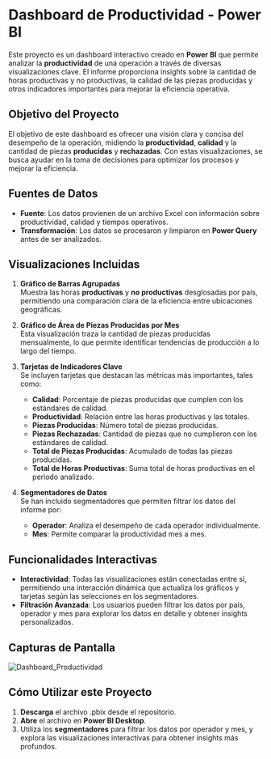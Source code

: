 # Dashboard de Productividad - Power BI

Este proyecto es un dashboard interactivo creado en **Power BI** que permite analizar la **productividad** de una operación a través de diversas visualizaciones clave. El informe proporciona insights sobre la cantidad de horas productivas y no productivas, la calidad de las piezas producidas y otros indicadores importantes para mejorar la eficiencia operativa.

## Objetivo del Proyecto

El objetivo de este dashboard es ofrecer una visión clara y concisa del desempeño de la operación, midiendo la **productividad**, **calidad** y la cantidad de piezas **producidas** y **rechazadas**. Con estas visualizaciones, se busca ayudar en la toma de decisiones para optimizar los procesos y mejorar la eficiencia.

## Fuentes de Datos

- **Fuente**: Los datos provienen de un archivo Excel con información sobre productividad, calidad y tiempos operativos.
- **Transformación**: Los datos se procesaron y limpiaron en **Power Query** antes de ser analizados.

## Visualizaciones Incluidas

1. **Gráfico de Barras Agrupadas**  
   Muestra las horas **productivas** y **no productivas** desglosadas por país, permitiendo una comparación clara de la eficiencia entre ubicaciones geográficas.

2. **Gráfico de Área de Piezas Producidas por Mes**  
   Esta visualización traza la cantidad de piezas producidas mensualmente, lo que permite identificar tendencias de producción a lo largo del tiempo.

3. **Tarjetas de Indicadores Clave**  
   Se incluyen tarjetas que destacan las métricas más importantes, tales como:
   - **Calidad**: Porcentaje de piezas producidas que cumplen con los estándares de calidad.
   - **Productividad**: Relación entre las horas productivas y las totales.
   - **Piezas Producidas**: Número total de piezas producidas.
   - **Piezas Rechazadas**: Cantidad de piezas que no cumplieron con los estándares de calidad.
   - **Total de Piezas Producidas**: Acumulado de todas las piezas producidas.
   - **Total de Horas Productivas**: Suma total de horas productivas en el período analizado.

4. **Segmentadores de Datos**  
   Se han incluido segmentadores que permiten filtrar los datos del informe por:
   - **Operador**: Analiza el desempeño de cada operador individualmente.
   - **Mes**: Permite comparar la productividad mes a mes.

## Funcionalidades Interactivas

- **Interactividad**: Todas las visualizaciones están conectadas entre sí, permitiendo una interacción dinámica que actualiza los gráficos y tarjetas según las selecciones en los segmentadores.
- **Filtración Avanzada**: Los usuarios pueden filtrar los datos por país, operador y mes para explorar los datos en detalle y obtener insights personalizados.

## Capturas de Pantalla
![Dashboard_Productividad](https://github.com/user-attachments/assets/73de56c6-c74a-4404-b817-7072e539a049)


## Cómo Utilizar este Proyecto

1. **Descarga** el archivo .pbix desde el repositorio.
2. **Abre** el archivo en **Power BI Desktop**.
3. Utiliza los **segmentadores** para filtrar los datos por operador y mes, y explora las visualizaciones interactivas para obtener insights más profundos.
